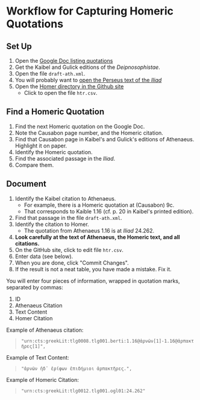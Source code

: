 # Workflow for Capturing Homeric Quotations

## Set Up

1. Open the [Google Doc listing quotations](https://drive.google.com/folderview?id=0BzbUiC-X1utCNFJ4ckZDejAwMkU&usp=drive_web)
1. Get the Kaibel and Gulick editions of the *Deipnosophistae*.
1. Open the file `draft-ath.xml`.
1. You will probably want to [open the Perseus text of the *Iliad*](http://www.perseus.tufts.edu/hopper/text?doc=Perseus:text:1999.01.0133)
1. Open the [Homer directory in the Github site](https://github.com/OpenGreekAndLatin/DigitalAthenaeus/tree/master/homer)
	- Click to open the file `htr.csv`.

## Find a Homeric Quotation

1. Find the next Homeric quotation on the Google Doc.
1. Note the Causabon page number, and the Homeric citation.
1. Find that Causabon page in Kaibel's and Gulick's editions of Athenaeus. Highlight it on paper.
1. Identify the Homeric quotation.
1. Find the associated passage in the *Iliad*.
1. Compare them. 

## Document

1. Identify the Kaibel citation to Athenaeus.
	- For example, there is a Homeric quotation at (Causabon) 9c.
	- That corresponds to Kaible 1.16 (cf. p. 20 in Kaibel's printed edition).
1. Find that passage in the file `draft-ath.xml`. 
1. Identify the citation to Homer. 
	- The quotation from Athenaeus 1.16 is at *Iliad* 24.262.
1. **Look carefully at the text of Athenaeus, the Homeric text, and all citations.**
1. On the GitHub site, click to edit file `htr.csv`.
1. Enter data (see below).
1. When you are done, click "Commit Changes". 
1. If the result is not a neat table, you have made a mistake. Fix it.


You will enter four pieces of information, wrapped in quotation marks, separated by commas:

1. ID
1. Athenaeus Citation
1. Text Content
1. Homer Citation

Example of Athenaeus citation:

> `"urn:cts:greekLit:tlg0008.tlg001.berti:1.16@ἀρνῶν[1]-1.16@ἁρπακτῆρες[1]",`

Example of Text Content:

> `"ἀρνῶν ἠδ᾽ ἐρίφων ἐπιδήμιοι ἁρπακτῆρες.",`

Example of Homeric Citation:

> `"urn:cts:greekLit:tlg0012.tlg001.ogl01:24.262"`



